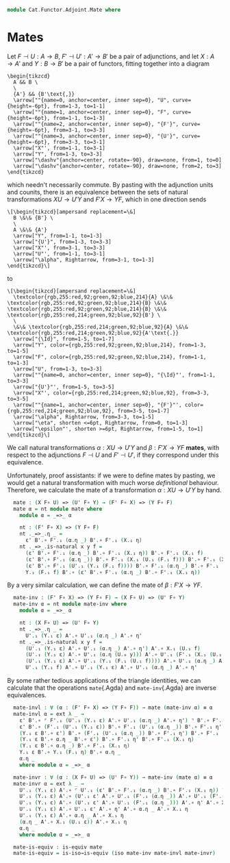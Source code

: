 <!--
```agda
open import Cat.Functor.Adjoint
open import Cat.Prelude

import Cat.Functor.Reasoning
import Cat.Reasoning
```
-->

```agda
module Cat.Functor.Adjoint.Mate where
```

# Mates

Let $F \dashv U : A \to B$, $F' \dashv U' : A' \to B'$ be a pair of
adjunctions, and let $X : A \to A'$ and $Y : B \to B'$ be a pair of
functors, fitting together into a diagram

```{.quiver}
\begin{tikzcd}
  A && B \
  \
  {A'} && {B'\text{,}}
  \arrow[""{name=0, anchor=center, inner sep=0}, "U", curve={height=-6pt}, from=1-3, to=1-1]
  \arrow[""{name=1, anchor=center, inner sep=0}, "F", curve={height=-6pt}, from=1-1, to=1-3]
  \arrow[""{name=2, anchor=center, inner sep=0}, "{F'}", curve={height=-6pt}, from=3-1, to=3-3]
  \arrow[""{name=3, anchor=center, inner sep=0}, "{U'}", curve={height=-6pt}, from=3-3, to=3-1]
  \arrow["X"', from=1-1, to=3-1]
  \arrow["Y", from=1-3, to=3-3]
  \arrow["\dashv"{anchor=center, rotate=-90}, draw=none, from=1, to=0]
  \arrow["\dashv"{anchor=center, rotate=-90}, draw=none, from=2, to=3]
\end{tikzcd}
```

which needn't necessarily commute. By pasting with the adjunction units
and counits, there is an equivalence between the sets of natural
transformations $XU \to U'Y$ and $F'X \to YF$, which in one direction
sends

```{.quiver}
\[\begin{tikzcd}[ampersand replacement=\&]
  B \&\& {B'} \
  \
  A \&\& {A'}
  \arrow["Y", from=1-1, to=1-3]
  \arrow["{U'}", from=1-3, to=3-3]
  \arrow["X"', from=3-1, to=3-3]
  \arrow["U"', from=1-1, to=3-1]
  \arrow["\alpha", Rightarrow, from=3-1, to=1-3]
\end{tikzcd}\]
```

to

```{.quiver}
\[\begin{tikzcd}[ampersand replacement=\&]
  \textcolor{rgb,255:red,92;green,92;blue,214}{A} \&\& \textcolor{rgb,255:red,92;green,92;blue,214}{B} \&\& \textcolor{rgb,255:red,92;green,92;blue,214}{B} \&\& \textcolor{rgb,255:red,214;green,92;blue,92}{B'} \
  \
  \&\& \textcolor{rgb,255:red,214;green,92;blue,92}{A} \&\& \textcolor{rgb,255:red,214;green,92;blue,92}{A'\text{.}}
  \arrow["{\Id}", from=1-5, to=1-7]
  \arrow["Y", color={rgb,255:red,92;green,92;blue,214}, from=1-3, to=1-5]
  \arrow["F", color={rgb,255:red,92;green,92;blue,214}, from=1-1, to=1-3]
  \arrow["U", from=1-3, to=3-3]
  \arrow[""{name=0, anchor=center, inner sep=0}, "{\Id}"', from=1-1, to=3-3]
  \arrow["{U'}"', from=1-5, to=3-5]
  \arrow["X"', color={rgb,255:red,214;green,92;blue,92}, from=3-3, to=3-5]
  \arrow[""{name=1, anchor=center, inner sep=0}, "{F'}"', color={rgb,255:red,214;green,92;blue,92}, from=3-5, to=1-7]
  \arrow["\alpha", Rightarrow, from=3-3, to=1-5]
  \arrow["\eta", shorten <=6pt, Rightarrow, from=0, to=1-3]
  \arrow["\epsilon"', shorten >=6pt, Rightarrow, from=1-5, to=1]
\end{tikzcd}\]
```

We call natural transformations $\alpha : XU \to U'Y$ and $\beta : F'X
\to YF$ **mates**, with respect to the adjunctions $F \dashv U$ and $F'
\dashv U'$, if they correspond under this equivalence.

<!--
```agda
open Functor

module _
  {oa ℓa ob ℓb oc ℓc od ℓd}
  {A : Precategory oa ℓa}
  {A' : Precategory ob ℓb}
  {B : Precategory oc ℓc}
  {B' : Precategory od ℓd}
  {F : Functor A B}
  {U : Functor B A}
  {F' : Functor A' B'}
  {U' : Functor B' A'}
  (F⊣U : F ⊣ U)
  (F'⊣U' : F' ⊣ U')
  (X : Functor A A')
  (Y : Functor B B')
  where
  private
    module F⊣U = _⊣_ F⊣U
    module F'⊣U' = _⊣_ F'⊣U'
    module U = Cat.Functor.Reasoning U
    module U' = Cat.Functor.Reasoning U'
    module F = Cat.Functor.Reasoning F
    module F' = Cat.Functor.Reasoning F'
    module X = Cat.Functor.Reasoning X
    module Y = Cat.Functor.Reasoning Y
    module A = Cat.Reasoning A
    module B = Cat.Reasoning B
    module A' = Cat.Reasoning A'
    module B' = Cat.Reasoning B'

  private
    η : ∀ {x} → A.Hom x (U.₀ (F.₀ x))
    η = F⊣U.unit.η _

    ε : ∀ {x} → B.Hom (F.₀ (U.₀ x)) x
    ε = F⊣U.counit.ε _

    η' : ∀ {x} → A'.Hom x (U'.₀ (F'.₀ x))
    η' = F'⊣U'.unit.η _

    ε' : ∀ {x} → B'.Hom (F'.₀ (U'.₀ x)) x
    ε' = F'⊣U'.counit.ε _
```
-->

Unfortunately, proof assistants: if we were to define mates by pasting,
we would get a natural transformation with much worse _definitional_
behaviour. Therefore, we calculate the mate of a transformation $\alpha
: XU \to U'Y$ by hand.

```agda
  mate : (X F∘ U) => (U' F∘ Y) → (F' F∘ X) => (Y F∘ F)
  mate α = nt module mate where
    module α = _=>_ α

    nt : (F' F∘ X) => (Y F∘ F)
    nt ._=>_.η _ =
      ε' B'.∘ F'.₁ (α.η _) B'.∘ F'.₁ (X.₁ η)
    nt ._=>_.is-natural x y f =
      (ε' B'.∘ F'.₁ (α.η _) B'.∘ F'.₁ (X.₁ η)) B'.∘ F'.₁ (X.₁ f)              ≡⟨ B'.extendr (B'.pullr (F'.weave (X.weave (F⊣U.unit.is-natural _ _ _)))) ⟩
      (ε' B'.∘ F'.₁ (α.η _)) B'.∘ F'.₁ (X.₁ (U.₁ (F.₁ f))) B'.∘ F'.₁ (X.₁ η)  ≡⟨ B'.extendl (B'.extendr (F'.weave (α.is-natural _ _ _))) ⟩
      (ε' B'.∘ F'.₁ (U'.₁ (Y.₁ (F.₁ f)))) B'.∘ F'.₁ (α.η _) B'.∘ F'.₁ (X.₁ η) ≡⟨ B'.pushl (F'⊣U'.counit.is-natural _ _ _) ⟩
      Y.₁ (F.₁ f) B'.∘ (ε' B'.∘ F'.₁ (α.η _) B'.∘ F'.₁ (X.₁ η))               ∎
```

By a very similar calculation, we can define the mate of $\beta : F'X
\to YF$.

```agda
  mate-inv : (F' F∘ X) => (Y F∘ F) → (X F∘ U) => (U' F∘ Y)
  mate-inv α = nt module mate-inv where
    module α = _=>_ α

    nt : (X F∘ U) => (U' F∘ Y)
    nt ._=>_.η _ =
      U'.₁ (Y.₁ ε) A'.∘ U'.₁ (α.η _) A'.∘ η'
    nt ._=>_.is-natural x y f =
      (U'.₁ (Y.₁ ε) A'.∘ U'.₁ (α.η _) A'.∘ η') A'.∘ X.₁ (U.₁ f)                     ≡⟨ A'.extendr (A'.pullr (F'⊣U'.unit.is-natural _ _ _)) ⟩
      (U'.₁ (Y.₁ ε) A'.∘ U'.₁ (α.η (U.₀ y))) A'.∘ U'.₁ (F'.₁ (X.₁ (U.₁ f))) A'.∘ η' ≡⟨ A'.extendl (A'.extendr (U'.weave (α.is-natural _ _ _))) ⟩
      (U'.₁ (Y.₁ ε) A'.∘ U'.₁ (Y.₁ (F.₁ (U.₁ f)))) A'.∘ U'.₁ (α.η _) A'.∘ η'        ≡⟨ A'.pushl (U'.weave (Y.weave (F⊣U.counit.is-natural _ _ f))) ⟩
      U'.₁ (Y.₁ f) A'.∘ U'.₁ (Y.₁ ε) A'.∘ U'.₁ (α.η _) A'.∘ η'                      ∎
```

By some rather tedious applications of the triangle identities, we can
calculate that the operations `mate`{.Agda} and `mate-inv`{.Agda} are
inverse equivalences.

```agda
  mate-invl : ∀ (α : (F' F∘ X) => (Y F∘ F)) → mate (mate-inv α) ≡ α
  mate-invl α = ext λ _ →
    ε' B'.∘ ⌜ F'.₁ (U'.₁ (Y.₁ ε) A'.∘ U'.₁ (α.η _) A'.∘ η') ⌝ B'.∘ F'.₁ (X.₁ η)           ≡⟨ ap! (F'.F-∘ _ _ ∙ (ap₂ B'._∘_ refl (F'.F-∘ _ _))) ⟩
    ε' B'.∘ (F'.₁ (U'.₁ (Y.₁ ε)) B'.∘ F'.₁ (U'.₁ (α.η _)) B'.∘ F'.₁ η') B'.∘ F'.₁ (X.₁ η) ≡⟨ B'.extendl (B'.pulll (F'⊣U'.counit.is-natural _ _ _)) ⟩
    (Y.₁ ε B'.∘ ε') B'.∘ (F'.₁ (U'.₁ (α.η _)) B'.∘ F'.₁ η') B'.∘ F'.₁ (X.₁ η)             ≡⟨ B'.extendl (B'.pulll (B'.pullr (F'⊣U'.counit.is-natural _ _ _))) ⟩
    (Y.₁ ε B'.∘ α.η _ B'.∘ ε') B'.∘ F'.₁ η' B'.∘ F'.₁ (X.₁ η)                             ≡⟨ B'.pulll (B'.pullr (B'.cancelr F'⊣U'.zig)) ⟩
    (Y.₁ ε B'.∘ α.η _) B'.∘ F'.₁ (X.₁ η)                                                  ≡⟨ B'.pullr (α.is-natural _ _ _) ⟩
    Y.₁ ε B'.∘ Y.₁ (F.₁ η) B'.∘ α.η _                                                     ≡⟨ B'.cancell (Y.annihilate F⊣U.zig) ⟩
    α.η _                                                                                 ∎
    where module α = _=>_ α

  mate-invr : ∀ (α : (X F∘ U) => (U' F∘ Y)) → mate-inv (mate α) ≡ α
  mate-invr α = ext λ _ →
    U'.₁ (Y.₁ ε) A'.∘ ⌜ U'.₁ (ε' B'.∘ F'.₁ (α.η _) B'.∘ F'.₁ (X.₁ η)) ⌝ A'.∘ η'           ≡⟨ ap! (U'.F-∘ _ _ ∙ (ap₂ A'._∘_ refl (U'.F-∘ _ _))) ⟩
    U'.₁ (Y.₁ ε) A'.∘ (U'.₁ ε' A'.∘ U'.₁ (F'.₁ (α.η _)) A'.∘ U'.₁ (F'.₁ (X.₁ η))) A'.∘ η' ≡⟨ ap₂ A'._∘_ refl (A'.extendr (A'.pullr (sym (F'⊣U'.unit.is-natural _ _ _)))) ⟩
    U'.₁ (Y.₁ ε) A'.∘ (U'.₁ ε' A'.∘ U'.₁ (F'.₁ (α.η _))) A'.∘ η' A'.∘ X.₁ η               ≡⟨ ap₂ A'._∘_ refl (A'.pullr (A'.extendl (sym (F'⊣U'.unit.is-natural _ _ _)))) ⟩
    U'.₁ (Y.₁ ε) A'.∘ U'.₁ ε' A'.∘ η' A'.∘ α.η _ A'.∘ X.₁ η                               ≡⟨ ap₂ A'._∘_ refl (A'.cancell F'⊣U'.zag) ⟩
    U'.₁ (Y.₁ ε) A'.∘ α.η _ A'.∘ X.₁ η                                                    ≡⟨ A'.pulll (sym (α.is-natural _ _ _)) ⟩
    (α.η _ A'.∘ X.₁ (U.₁ ε)) A'.∘ X.₁ η                                                   ≡⟨ A'.cancelr (X.annihilate F⊣U.zag) ⟩
    α.η _                                                                                 ∎
    where module α = _=>_ α

  mate-is-equiv : is-equiv mate
  mate-is-equiv = is-iso→is-equiv (iso mate-inv mate-invl mate-invr)
```
